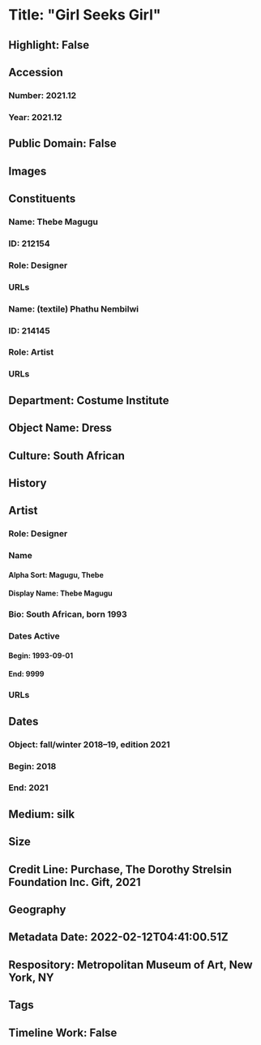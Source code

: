 # Title: "Girl Seeks Girl"
## Highlight: False
## Accession
### Number: 2021.12
### Year: 2021.12
## Public Domain: False
## Images
## Constituents
### Name: Thebe Magugu
### ID: 212154
### Role: Designer
### URLs
### Name: (textile) Phathu Nembilwi
### ID: 214145
### Role: Artist
### URLs
## Department: Costume Institute
## Object Name: Dress
## Culture: South African
## History
## Artist
### Role: Designer
### Name
#### Alpha Sort: Magugu, Thebe
#### Display Name: Thebe Magugu
### Bio: South African, born 1993
### Dates Active
#### Begin: 1993-09-01
#### End: 9999
### URLs
## Dates
### Object: fall/winter 2018–19, edition 2021
### Begin: 2018
### End: 2021
## Medium: silk
## Size
## Credit Line: Purchase, The Dorothy Strelsin Foundation Inc. Gift, 2021
## Geography
## Metadata Date: 2022-02-12T04:41:00.51Z
## Respository: Metropolitan Museum of Art, New York, NY
## Tags
## Timeline Work: False